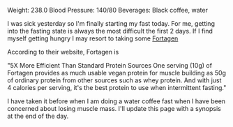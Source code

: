 Weight: 238.0
Blood Pressure: 140/80
Beverages: Black coffee, water

I was sick yesterday so I'm finally starting my fast today.
For me, getting into the fasting state is always the most difficult the first 2 days.
If I find myself getting hungry I may resort to taking some [Fortagen](www.fortagen.com)

According to their website, Fortagen is

"5X More Efficient Than Standard Protein Sources
One serving (10g) of Fortagen provides as much usable vegan protein for muscle building 
as 50g of ordinary protein from other sources such as whey protein. 
And with just 4 calories per serving, it's the best protein to use when intermittent fasting."

I have taken it before when I am doing a water coffee fast when I have been concerned about losing muscle mass.
I'll update this page with a synopsis at the end of the day.
